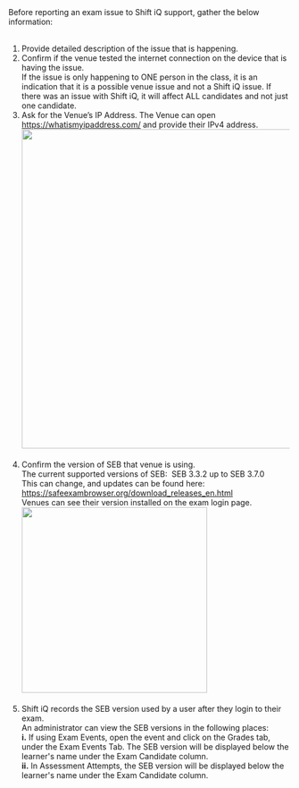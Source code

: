 <div>Before reporting an exam issue to Shift iQ support, gather the below information:</div><div><br></div><ol><li>Provide detailed description of the issue that is happening.</li><li>Confirm if the venue tested the internet connection on the device that is having the issue. <br>If the issue is only happening to ONE person in the class, it is an indication that it is a possible venue issue and not a Shift iQ issue. If there was an issue with Shift iQ, it will affect ALL candidates and not just one candidate.</li><li>Ask for the Venue’s IP Address. The Venue can open <a href="https://whatismyipaddress.com/" target="_blank">https://whatismyipaddress.com/</a> and provide their IPv4 address.<br><img src="https://e02.insite.com/files/sites/e02/seb-error-checklist/myipaddress.png" style="width: 570.996px;"><br><br></li><li>Confirm the version of SEB that venue is using. <br>The current supported versions of SEB:&nbsp; SEB 3.3.2 up to SEB 3.7.0 <br>This can change, and updates can be found here:&nbsp; <a href="https://safeexambrowser.org/download_releases_en.html" target="_blank">https://safeexambrowser.org/download_releases_en.html</a><br>Venues can see their version installed on the exam login page.<br><img src="https://e02.insite.com/files/sites/e02/seb-error-checklist/seb-version.png" style="width: 331.992px;"><br><br></li><li>Shift iQ records the SEB version used by a user after they login to their exam. <br>An administrator can view the SEB versions in the following places:<br><b>i.</b> If using Exam Events, open the event and click on the Grades tab, under the Exam Events Tab. The SEB version will be displayed below the learner's name under the Exam Candidate column.<br><b>ii.</b> In Assessment Attempts, the SEB version will be displayed below the learner's name under the Exam Candidate column.</li></ol>